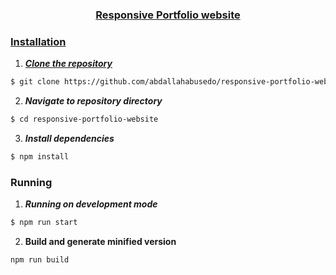 <div align="center">
<a href="https://github.com/abdallahabusedo/responsive-portfolio-website" rel="noopener">
 
</div>
<h3 align="center">Responsive Portfolio website</h3>

### Installation

1. **_Clone the repository_**

```sh
$ git clone https://github.com/abdallahabusedo/responsive-portfolio-website.git
```
2. **_Navigate to repository directory_**
```sh
$ cd responsive-portfolio-website
```

3. **_Install dependencies_**

```sh
$ npm install
```
### Running

1. **_Running on development mode_**
```sh
$ npm run start
```
2. **__Build and generate minified version__**
```sh
npm run build
```
